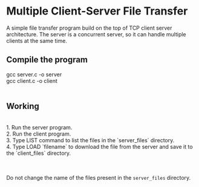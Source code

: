 # Multiple Client-Server File Transfer
A simple file transfer program build on the top of TCP client server architecture. The server is a concurrent server, so it can handle multiple clients at the same time.

## Compile the program
gcc server.c -o server <br/>
gcc client.c -o client <br/>
<br/>

## Working 
<br/>
1. Run the server program. <br/>
2. Run the client program. <br/>
3. Type LIST command to list the files in the `server_files` directory. <br/>
4. Type LOAD `filename` to download the file from the server and save it to the `client_files` directory. <br/>

<br/> <br/>
Do not change the name of the files present in the `server_files` directory.
